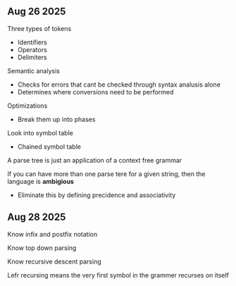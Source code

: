 
## Aug 26 2025

Three types of tokens
- Identifiers
- Operators
- Delimiters

Semantic analysis
- Checks for errors that cant be checked through syntax analusis alone
- Determines where conversions need to be performed

Optimizations
- Break them up into phases

Look into symbol table
- Chained symbol table

A parse tree is just an application of a context free grammar

If you can have more than one parse tere for a given string, then the language is **ambigious**
- Eliminate this by defining precidence and associativity

## Aug 28 2025

Know infix and  postfix notation

Know top down parsing

Know recursive descent parsing

Lefr recursing means the very first symbol in the grammer recurses on itself

